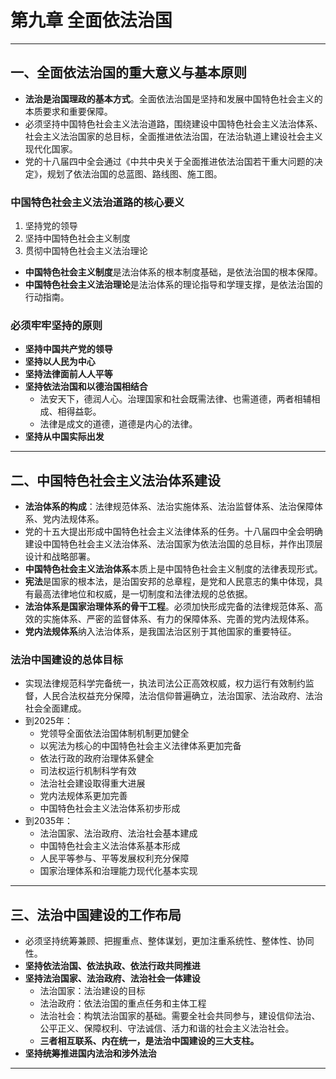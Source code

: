 # 第九章 全面依法治国

---

## 一、全面依法治国的重大意义与基本原则

- **法治是治国理政的基本方式**。全面依法治国是坚持和发展中国特色社会主义的本质要求和重要保障。
- 必须坚持中国特色社会主义法治道路，围绕建设中国特色社会主义法治体系、社会主义法治国家的总目标，全面推进依法治国，在法治轨道上建设社会主义现代化国家。
- 党的十八届四中全会通过《中共中央关于全面推进依法治国若干重大问题的决定》，规划了依法治国的总蓝图、路线图、施工图。

### 中国特色社会主义法治道路的核心要义

1. 坚持党的领导
2. 坚持中国特色社会主义制度
3. 贯彻中国特色社会主义法治理论

- **中国特色社会主义制度**是法治体系的根本制度基础，是依法治国的根本保障。
- **中国特色社会主义法治理论**是法治体系的理论指导和学理支撑，是依法治国的行动指南。

### 必须牢牢坚持的原则

- **坚持中国共产党的领导**
- **坚持以人民为中心**
- **坚持法律面前人人平等**
- **坚持依法治国和以德治国相结合**
  - 法安天下，德润人心。治理国家和社会既需法律、也需道德，两者相辅相成、相得益彰。
  - 法律是成文的道德，道德是内心的法律。
- **坚持从中国实际出发**

---

## 二、中国特色社会主义法治体系建设

- **法治体系的构成**：法律规范体系、法治实施体系、法治监督体系、法治保障体系、党内法规体系。
- 党的十五大提出形成中国特色社会主义法律体系的任务。十八届四中全会明确建设中国特色社会主义法治体系、法治国家为依法治国的总目标，并作出顶层设计和战略部署。
- **中国特色社会主义法治体系**本质上是中国特色社会主义制度的法律表现形式。
- **宪法**是国家的根本法，是治国安邦的总章程，是党和人民意志的集中体现，具有最高法律地位和权威，是一切制度和法律法规的总依据。
- **法治体系是国家治理体系的骨干工程**。必须加快形成完备的法律规范体系、高效的实施体系、严密的监督体系、有力的保障体系、完善的党内法规体系。
- **党内法规体系**纳入法治体系，是我国法治区别于其他国家的重要特征。

### 法治中国建设的总体目标

- 实现法律规范科学完备统一，执法司法公正高效权威，权力运行有效制约监督，人民合法权益充分保障，法治信仰普遍确立，法治国家、法治政府、法治社会全面建成。
- 到2025年：
  - 党领导全面依法治国体制机制更加健全
  - 以宪法为核心的中国特色社会主义法律体系更加完备
  - 依法行政的政府治理体系健全
  - 司法权运行机制科学有效
  - 法治社会建设取得重大进展
  - 党内法规体系更加完善
  - 中国特色社会主义法治体系初步形成
- 到2035年：
  - 法治国家、法治政府、法治社会基本建成
  - 中国特色社会主义法治体系基本形成
  - 人民平等参与、平等发展权利充分保障
  - 国家治理体系和治理能力现代化基本实现

---

## 三、法治中国建设的工作布局

- 必须坚持统筹兼顾、把握重点、整体谋划，更加注重系统性、整体性、协同性。
- **坚持依法治国、依法执政、依法行政共同推进**
- **坚持法治国家、法治政府、法治社会一体建设**
  - 法治国家：法治建设的目标
  - 法治政府：依法治国的重点任务和主体工程
  - 法治社会：构筑法治国家的基础。需要全社会共同参与，建设信仰法治、公平正义、保障权利、守法诚信、活力和谐的社会主义法治社会。
  - **三者相互联系、内在统一，是法治中国建设的三大支柱。**
- **坚持统筹推进国内法治和涉外法治**

---